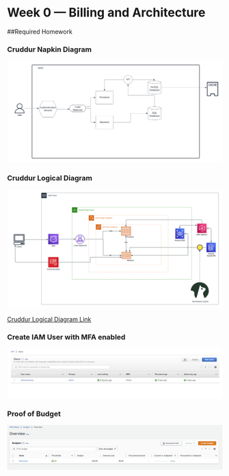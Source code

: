 # Week 0 — Billing and Architecture


##Required Homework 


### Cruddur Napkin Diagram 
![Napkin Design](assets/Blank%20diagram.png)



### Cruddur Logical Diagram 
![Logical Diagram ](assets/Week%200%20Logical%20Diagram%20(1).png)

[Cruddur Logical Diagram Link](https://lucid.app/lucidchart/ae88bd2a-96e4-4934-ac63-93e79002c3b6/edit?invitationId=inv_0e0ba4fa-0e99-4a25-9bcd-e1846311ef05)


### Create IAM User with MFA enabled
![Logical Diagram ](assets/iam%20admin.png)


### Proof of Budget
![AWS Budget ](assets/budget.png)



